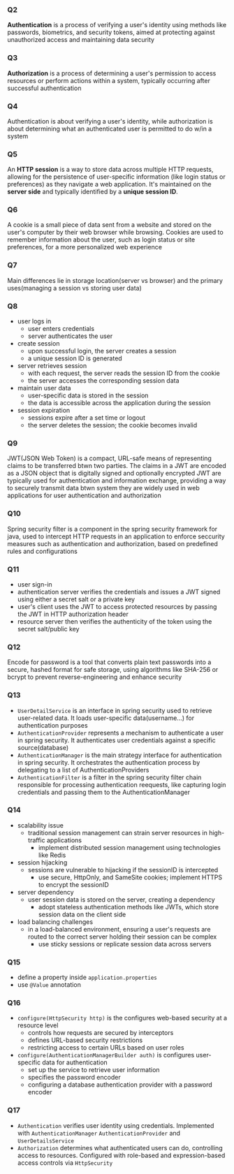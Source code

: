 ### Q2
**Authentication** is a process of verifying a user's identity using methods like passwords, biometrics, and security tokens, aimed at protecting against unauthorized access and maintaining data security
### Q3
**Authorization** is a process of determining a user's permission to access resources or perform actions within a system, typically occurring after successful authentication
### Q4
Authentication is about verifying a user's identity, while authorization is about determining what an authenticated user is permitted to do w/in a system
### Q5
An **HTTP session** is a way to store data across multiple HTTP requests, allowing for the persistence of user-specific information (like login status or preferences) as they navigate a web application. It's maintained on the **server side** and typically identified by a **unique session ID**.
### Q6
A cookie is a small piece of data sent from a website and stored on the user's computer by their web browser while browsing. Cookies are used to remember information about the user, such as login status or site preferences, for a more personalized web experience
### Q7
Main differences lie in storage location(server vs browser) and the primary uses(managing a session vs storing user data)
### Q8
- user logs in
  - user enters credentials
  - server authenticates the user
- create session
  - upon successful login, the server creates a session
  - a unique session ID is generated
- server retrieves session
  - with each request, the server reads the session ID from the cookie
  - the server accesses the corresponding session data
- maintain user data
  - user-specific data is stored in the session
  - the data is accessible across the application during the session
- session expiration
  - sessions expire after a set time or logout
  - the server deletes the session; the cookie becomes invalid
### Q9
JWT(JSON Web Token) is a compact, URL-safe means of representing claims to be transferred btwn two parties. The claims in a JWT are encoded as a JSON object that is digitally signed and optionally encrypted
JWT are typically used for authentication and information exchange, providing a way to securely transmit data btwn system
they are widely used in web applications for user authentication and authorization
### Q10
Spring security filter is a component in the spring security framework for java, used to intercept HTTP requests in an application to enforce seccurity measures such as authentication and authorization, based on predefined rules and configurations
### Q11
- user sign-in
- authentication server verifies the credentials and issues a JWT signed using either a secret salt or a private key
- user's client uses the JWT to access protected resources by passing the JWT in HTTP authorization header
- resource server then verifies the authenticity of the token using the secret salt/public key
### Q12
Encode for password is a tool that converts plain text passwords into a secure, hashed format for safe storage, using algorithms like SHA-256 or bcrypt to prevent reverse-engineering and enhance security
### Q13
- `UserDetailService` is an interface in spring security used to retrieve user-related data. It loads user-specific data(username...) for authentication purposes
- `AuthenticationProvider` represents a mechanism to authenticate a user in spring security. It authenticates user credentials against a specific source(database)
- `AuthenticationManager` is the main strategy interface for authentication in spring security. It orchestrates the authentication process by delegating to a list of AuthenticationProviders
- `AuthenticationFilter` is a filter in the spring security filter chain responsible for processing authentication reequests, like capturing login credentials and passing them to the AuthenticationManager
### Q14
- scalability issue
  - traditional session management can strain server resources in high-traffic applications
    - implement distributed session management using technologies like Redis
- session hijacking
  - sessions are vulnerable to hijacking if the sessionID is intercepted
    - use secure, HttpOnly, and SameSite cookies; implement HTTPS to encrypt the sessionID
- server dependency
  - user session data is stored on the server, creating a dependency
    - adopt stateless authentication methods like JWTs, which store session data on the client side
- load balancing challenges
  - in a load-balanced environment, ensuring a user's requests are routed to the correct server holding their session can be complex
    - use sticky sessions or replicate session data across servers
### Q15
- define a property inside `application.properties`
- use `@Value` annotation
### Q16
- `configure(HttpSecurity http)` is the configures web-based security at a resource level
  - controls how requests are secured by interceptors
  - defines URL-based security restrictions
  - restricting access to certain URLs based on user roles
- `configure(AuthenticationManagerBuilder auth)` is configures user-specific data for authentication
  - set up the service to retrieve user information
  - specifies the password encoder
  - configuring a database authentication provider with a password encoder
### Q17
- `Authentication` verifies user identity using credentials. Implemented with `AuthenticationManager` `AuthenticationProvider` and `UserDetailsService`
- `Authorization` determines what authenticated users can do, controlling access to resources. Configured with role-based and expression-based access controls via `HttpSecurity`

